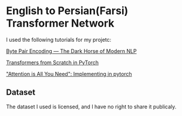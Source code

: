 # English to Persian(Farsi) Transformer Network

I used the following tutorials for my projetc:

[Byte Pair Encoding — The Dark Horse of Modern NLP](https://towardsdatascience.com/byte-pair-encoding-the-dark-horse-of-modern-nlp-eb36c7df4f10)

[Transformers from Scratch in PyTorch](https://medium.com/the-dl/transformers-from-scratch-in-pytorch-8777e346ca51)

["Attention is All You Need": Implementing in pytorch](https://colab.research.google.com/github/bentrevett/pytorch-seq2seq/blob/master/6%20-%20Attention%20is%20All%20You%20Need.ipynb#scrollTo=f4-9p7VwnUKA)

## Dataset
The dataset I used is licensed, and I have no right to share it publicaly. 
